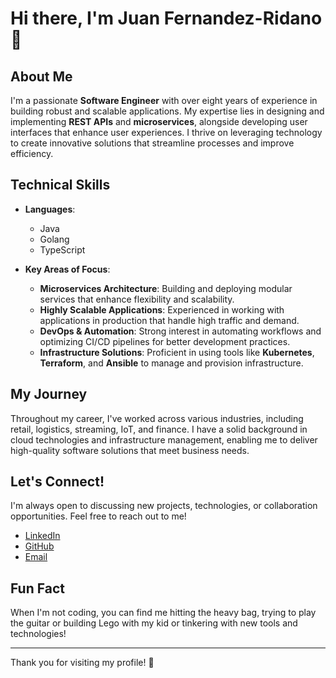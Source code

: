 # Hi there, I'm Juan Fernandez-Ridano 👋

## About Me

I'm a passionate **Software Engineer** with over eight years of experience in building robust and scalable applications. My expertise lies in designing and implementing **REST APIs** and **microservices**, alongside developing user interfaces that enhance user experiences. I thrive on leveraging technology to create innovative solutions that streamline processes and improve efficiency.

## Technical Skills

- **Languages**: 
  - Java
  - Golang
  - TypeScript

- **Key Areas of Focus**:
  - **Microservices Architecture**: Building and deploying modular services that enhance flexibility and scalability.
  - **Highly Scalable Applications**: Experienced in working with applications in production that handle high traffic and demand.
  - **DevOps & Automation**: Strong interest in automating workflows and optimizing CI/CD pipelines for better development practices.
  - **Infrastructure Solutions**: Proficient in using tools like **Kubernetes**, **Terraform**, and **Ansible** to manage and provision infrastructure.

## My Journey

Throughout my career, I've worked across various industries, including retail, logistics, streaming, IoT, and finance. I have a solid background in cloud technologies and infrastructure management, enabling me to deliver high-quality software solutions that meet business needs.

## Let's Connect!

I'm always open to discussing new projects, technologies, or collaboration opportunities. Feel free to reach out to me!

- [LinkedIn](https://www.linkedin.com/in/juanfridano)
- [GitHub](https://github.com/juanfridano)
- [Email](mailto:juanfridano@gmail.com)

## Fun Fact

When I'm not coding, you can find me hitting the heavy bag, trying to play the guitar or building Lego with my kid or tinkering with new tools and technologies!

---

Thank you for visiting my profile! 🚀
